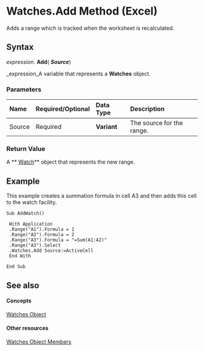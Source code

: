 
# Watches.Add Method (Excel)

Adds a range which is tracked when the worksheet is recalculated.


## Syntax

 _expression_. **Add**( **_Source_**)

 _expression_A variable that represents a  **Watches** object.


### Parameters



|**Name**|**Required/Optional**|**Data Type**|**Description**|
|:-----|:-----|:-----|:-----|
|Source|Required| **Variant**|The source for the range.|

### Return Value

A  ** [Watch](21b84863-55a8-e942-1941-bbe81ec3c7e2.md)** object that represents the new range.


## Example

This example creates a summation formula in cell A3 and then adds this cell to the watch facility.


```
Sub AddWatch() 
 
 With Application 
 .Range("A1").Formula = 1 
 .Range("A2").Formula = 2 
 .Range("A3").Formula = "=Sum(A1:A2)" 
 .Range("A3").Select 
 .Watches.Add Source:=ActiveCell 
 End With 
 
End Sub
```


## See also


#### Concepts


 [Watches Object](de403bcc-b927-90f6-75d7-9c936c7f58f7.md)
#### Other resources


 [Watches Object Members](ef7ce63f-a6f5-9056-b2f8-4adce9e2c583.md)
